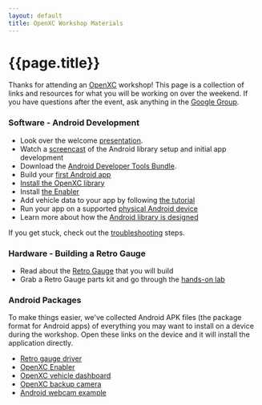 ```yaml
---
layout: default
title: OpenXC Workshop Materials
---
```


<div class="page-header">
    <h1>{{page.title}}</h1>
</div>

Thanks for attending an [OpenXC](http://openxcplatform.com) workshop! This page
is a collection of links and resources for what you will be working on over the
weekend. If you have questions after the event, ask anything in the [Google
Group](http://groups.google.com/group/openxc).

### Software - Android Development

* Look over the welcome
  [presentation](https://docs.google.com/presentation/d/1gOxZ0DnxG-zo6Wp7zyvh3wSNQZ3lOgJU5stxjGBimrw/edit?usp=sharing).
* Watch a [screencast](http://www.youtube.com/watch?v=4uelN6Km_CI) of the
  Android library setup and initial app development
* Download the [Android Developer Tools Bundle](http://developer.android.com/sdk/index.html).
* Build your [first Android app](http://developer.android.com/training/basics/firstapp/index.html)
* [Install the OpenXC library](http://openxcplatform.com/android/library-installation.html)
* Install [the Enabler](http://openxcplatform.com/android/library-installation.html#enabler)
* Add vehicle data to your app by following [the tutorial](http://openxcplatform.com/android/tutorial.html)
* Run your app on a supported [physical Android
  device](http://openxcplatform.com/android/index.html)
* Learn more about how the [Android library is
  designed](http://openxcplatform.com/android/api-guide.html)

If you get stuck, check out the
[troubleshooting](/getting-started/troubleshooting.html) steps.

### Hardware - Building a Retro Gauge

* Read about the [Retro Gauge](http://openxcplatform.com/projects/retro-gauge.html) that
  you will build
* Grab a Retro Gauge parts kit and go through the [hands-on
  lab](http://retro-gauge-lab.openxcplatform.com/)

### Android Packages

To make things easier, we've collected Android APK files (the package format for
Android apps) of everything you may want to install on a device during the
workshop. Open these links on the device and it will install the application
directly.

* [Retro gauge driver](https://github.com/openxc/retro-gauge/releases/download/v1.1/GaugeDriver.apk)
* [OpenXC Enabler](https://github.com/openxc/openxc-android/releases/download/v4.0.2/openxc-enabler.apk)
* [OpenXC vehicle dashboard](https://github.com/openxc/openxc-android/releases/download/v4.0.2/openxc-examples.apk)
* [OpenXC backup camera](https://github.com/openxc/rearview-camera/releases/download/v1.0/rearview.apk)
* [Android webcam example](https://github.com/openxc/android-webcam/releases/download/v1.0/webcam-example.apk)

